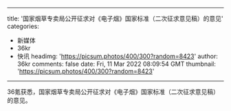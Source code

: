 
---
title: '国家烟草专卖局公开征求对《电子烟》国家标准（二次征求意见稿）的意见'
categories: 
 - 新媒体
 - 36kr
 - 快讯
headimg: 'https://picsum.photos/400/300?random=8423'
author: 36kr
comments: false
date: Fri, 11 Mar 2022 08:09:54 GMT
thumbnail: 'https://picsum.photos/400/300?random=8423'
---

<div>   
36氪获悉，国家烟草专卖局公开征求对《电子烟》国家标准（二次征求意见稿）的意见。  
</div>
            